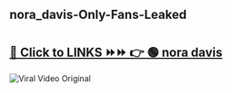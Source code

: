 
 ## nora_davis-Only-Fans-Leaked

# <h2><a href="https://clipsfans.com/nora_davis&ref=git">🔗 Click to LINKS ⏩⏩ 👉 🟢 nora davis </a></h2>

<a href="https://clipsfans.com/nora_davis&ref=git" rel="nofollow" data-target="animated-image.originalLink"><img src="https://i.ibb.co.com/xMMVF88/686577567.gif" alt="Viral Video Original" style="max-width: 100%; display: inline-block;" data-target="animated-image.originalImage"></a>
